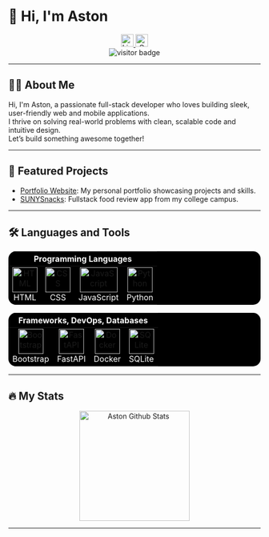 # 👋 Hi, I'm Aston

<div align="center">
  <a href="https://www.linkedin.com/in/aston-evans/" target="_blank">
    <img src="https://img.shields.io/static/v1?message=LinkedIn&logo=linkedin&label=&color=0077B5&logoColor=white&labelColor=&style=for-the-badge" height="25" alt="LinkedIn" />
  </a>
  <a href="mailto:findaston@gmail.com" target="_blank">
    <img src="https://img.shields.io/static/v1?message=Gmail&logo=gmail&label=&color=D14836&logoColor=white&labelColor=&style=for-the-badge" height="25" alt="Gmail" />
  </a>
  <!-- Portfolio link, section may change the link
  <!-- <a href="https://your-portfolio.com/" target="_blank">
    <img src="https://img.shields.io/static/v1?message=Portfolio&logo=githubpages&label=&color=24292F&logoColor=white&labelColor=&style=for-the-badge" height="25" alt="Portfolio" />
  </a> -->
</div>

<div align="center">
  <img src="https://visitor-badge.laobi.icu/badge?page_id=aston-evans.aston-evans&" alt="visitor badge"/>
</div>

---

## 👩‍💻 About Me

Hi, I'm Aston, a passionate full-stack developer who loves building sleek, user-friendly web and mobile applications.  
I thrive on solving real-world problems with clean, scalable code and intuitive design.  
Let’s build something awesome together!
<!-- when I start working on delta add that you're working on that here with the link --> 

---

## 🚀 Featured Projects

- [Portfolio Website](https://github.com/aston-evans/portfolio): My personal portfolio showcasing projects and skills.
- [SUNYSnacks](https://github.com/aston-evans/sunysnacks): Fullstack food review app from my college campus. 

---

## 🛠 Languages and Tools

<table style="background-color: black; color: white; border: none; border-radius: 15px; overflow: hidden;">
  <thead>
    <tr>
      <th colspan="4" align="center">Programming Languages</th>
    </tr>
  </thead>
  <tbody>
    <tr>
      <td align="center">
        <a href="https://developer.mozilla.org/en-US/docs/Web/HTML">
          <img src="https://cdn.worldvectorlogo.com/logos/html-1.svg" width="50" height="50" alt="HTML"/>
        </a>
        <br>HTML
      </td>
      <td align="center">
        <a href="https://developer.mozilla.org/en-US/docs/Web/CSS">
          <img src="https://cdn.worldvectorlogo.com/logos/css-3.svg" width="50" height="50" alt="CSS"/>
        </a>
        <br>CSS
      </td>
      <td align="center">
        <a href="https://developer.mozilla.org/en-US/docs/Web/JavaScript">
          <img src="https://techstack-generator.vercel.app/js-icon.svg" alt="JavaScript" width="75" height="50"/>
        </a>
        <br>JavaScript
      </td>
      <td align="center">
        <a href="https://docs.python.org/3/">
          <img src="https://techstack-generator.vercel.app/python-icon.svg" alt="Python" width="50" height="50"/>
        </a>
        <br>Python
      </td>
    </tr>
  </tbody>
</table>

<table style="background-color: black; color: white; border: none; border-radius: 15px; overflow: hidden;">
  <thead>
    <tr>
      <th colspan="4" align="center">Frameworks, DevOps, Databases</th>
    </tr>
  </thead>
  <tbody>
    <tr>
      <td align="center">
        <a href="https://getbootstrap.com/">
          <img src="https://upload.wikimedia.org/wikipedia/commons/b/b2/Bootstrap_logo.svg" alt="Bootstrap" width="50" height="50">
        </a>
        <br>Bootstrap
      </td>
      <td align="center">
        <a href="https://fastapi.tiangolo.com/">
          <img src="https://cdn.worldvectorlogo.com/logos/fastapi.svg" alt="FastAPI" width="50" height="50">
        </a>
        <br>FastAPI
      </td>
      <td align="center">
        <a href="https://docs.docker.com/get-started/">
          <img src="https://techstack-generator.vercel.app/docker-icon.svg" alt="Docker" width="50" height="50"/>
        </a>
        <br>Docker
      </td>
      <td align="center">
        <a href="https://www.sqlite.org/">
          <img src="https://upload.wikimedia.org/wikipedia/commons/3/38/SQLite370.svg" alt="SQLite" width="50" height="50"/>
        </a>
        <br>SQLite
      </td>
    </tr>
  </tbody>
</table>

---

## 🔥 My Stats

<div align="center">
  <img src="https://streak-stats.demolab.com?user=aston-evans&locale=en&mode=daily&theme=dark&hide_border=false&border_radius=5&order=3" height="220" alt="Aston Github Stats"  />
</div>

---

